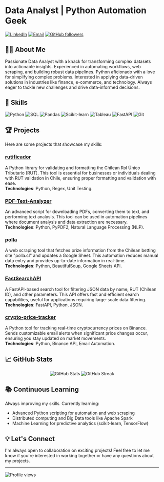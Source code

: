 # Data Analyst | Python Automation Geek

[![LinkedIn](https://img.shields.io/badge/-LinkedIn-blue?style=flat&logo=LinkedIn&logoColor=white)](https://www.linkedin.com/in/cortega26/)
[![Email](https://img.shields.io/badge/-Email-red?style=flat&logo=Gmail&logoColor=white)](mailto:carlosortega77@gmail.com)
[![GitHub followers](https://img.shields.io/github/followers/cortega26?label=Follow&style=social)](https://github.com/cortega26)

## 👨‍💻 About Me

Passionate Data Analyst with a knack for transforming complex datasets into actionable insights. Experienced in automating workflows, web scraping, and building robust data pipelines. Python aficionado with a love for simplifying complex problems. Interested in applying data-driven solutions in industries like finance, e-commerce, and technology. Always eager to tackle new challenges and drive data-informed decisions.

## 🚀 Skills

![Python](https://img.shields.io/badge/-Python-3776AB?style=flat&logo=Python&logoColor=white)
![SQL](https://img.shields.io/badge/-SQL-4479A1?style=flat&logo=MySQL&logoColor=white)
![Pandas](https://img.shields.io/badge/-Pandas-150458?style=flat&logo=pandas&logoColor=white)
![Scikit-learn](https://img.shields.io/badge/-Scikit--learn-F7931E?style=flat&logo=scikit-learn&logoColor=white)
![Tableau](https://img.shields.io/badge/-Tableau-E97627?style=flat&logo=Tableau&logoColor=white)
![FastAPI](https://img.shields.io/badge/-FastAPI-109989?style=flat&logo=fastapi&logoColor=white)
![Git](https://img.shields.io/badge/-Git-F05032?style=flat&logo=git&logoColor=white)

## 🏆 Projects

Here are some projects that showcase my skills:

### [rutificador](https://github.com/cortega26/rutificador)
A Python library for validating and formatting the Chilean Rol Único Tributario (RUT). This tool is essential for businesses or individuals dealing with RUT validation in Chile, ensuring proper formatting and validation with ease.  
**Technologies**: Python, Regex, Unit Testing.

### [PDF-Text-Analyzer](https://github.com/cortega26/PDF-Text-Analizer)
An advanced script for downloading PDFs, converting them to text, and performing text analysis. This tool can be used in automation pipelines where document analysis and data extraction are necessary.  
**Technologies**: Python, PyPDF2, Natural Language Processing (NLP).

### [polla](https://github.com/cortega26/polla)
A web scraping tool that fetches prize information from the Chilean betting site "polla.cl" and updates a Google Sheet. This automation reduces manual data entry and provides up-to-date information in real-time.  
**Technologies**: Python, BeautifulSoup, Google Sheets API.

### [FastSearchAPI](https://github.com/cortega26/FastSearchAPI)
A FastAPI-based search tool for filtering JSON data by name, RUT (Chilean ID), and other parameters. This API offers fast and efficient search capabilities, useful for applications requiring large-scale data filtering.  
**Technologies**: FastAPI, Python, JSON.

### [crypto-price-tracker](https://github.com/cortega26/crypto-price-tracker)
A Python tool for tracking real-time cryptocurrency prices on Binance. Sends customizable email alerts when significant price changes occur, ensuring you stay updated on market movements.  
**Technologies**: Python, Binance API, Email Automation.

## 📈 GitHub Stats

<div align="center">
  <img src="https://github-readme-stats.vercel.app/api?username=cortega26&show_icons=true&theme=radical" alt="GitHub Stats" />
  <img src="https://github-readme-streak-stats.herokuapp.com/?user=cortega26&theme=radical" alt="GitHub Streak" />
</div>

## 📚 Continuous Learning

Always improving my skills. Currently learning:
- Advanced Python scripting for automation and web scraping
- Distributed computing and Big Data tools like Apache Spark
- Machine Learning for predictive analytics (scikit-learn, TensorFlow)

## 💡 Let's Connect

I'm always open to collaboration on exciting projects! Feel free to let me know if you're interested in working together or have any questions about my projects.

---

![Profile views](https://komarev.com/ghpvc/?username=cortega26&color=brightgreen)
